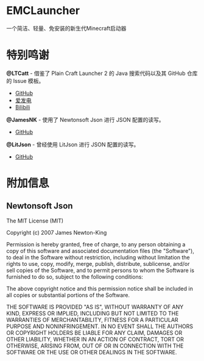 # EMCLauncher
一个简洁、轻量、免安装的新生代Minecraft启动器

# 特别鸣谢

**@LTCatt** - 借鉴了 Plain Craft Launcher 2 的 Java 搜索代码以及其 GitHub 仓库的 Issue 模板。
- [GitHub](https://github.com/Hex-Dragon/PCL2)
- [爱发电](https://afdian.net/a/LTCat)
- [Bilibili](https://space.bilibili.com/11343203)

**@JamesNK** - 使用了 Newtonsoft Json 进行 JSON 配置的读写。
- [GitHub](https://github.com/JamesNK/Newtonsoft.Json)

**@LitJson** - 曾经使用 LitJson 进行 JSON 配置的读写。
- [GitHub](https://github.com/LitJson/litjson)

# 附加信息
## Newtonsoft Json
The MIT License (MIT)

Copyright (c) 2007 James Newton-King

Permission is hereby granted, free of charge, to any person obtaining a copy of this software and associated documentation files (the "Software"), to deal in the Software without restriction, including without limitation the rights to use, copy, modify, merge, publish, distribute, sublicense, and/or sell copies of the Software, and to permit persons to whom the Software is furnished to do so, subject to the following conditions:

The above copyright notice and this permission notice shall be included in all copies or substantial portions of the Software.

THE SOFTWARE IS PROVIDED "AS IS", WITHOUT WARRANTY OF ANY KIND, EXPRESS OR IMPLIED, INCLUDING BUT NOT LIMITED TO THE WARRANTIES OF MERCHANTABILITY, FITNESS FOR A PARTICULAR PURPOSE AND NONINFRINGEMENT. IN NO EVENT SHALL THE AUTHORS OR COPYRIGHT HOLDERS BE LIABLE FOR ANY CLAIM, DAMAGES OR OTHER LIABILITY, WHETHER IN AN ACTION OF CONTRACT, TORT OR OTHERWISE, ARISING FROM, OUT OF OR IN CONNECTION WITH THE SOFTWARE OR THE USE OR OTHER DEALINGS IN THE SOFTWARE.
